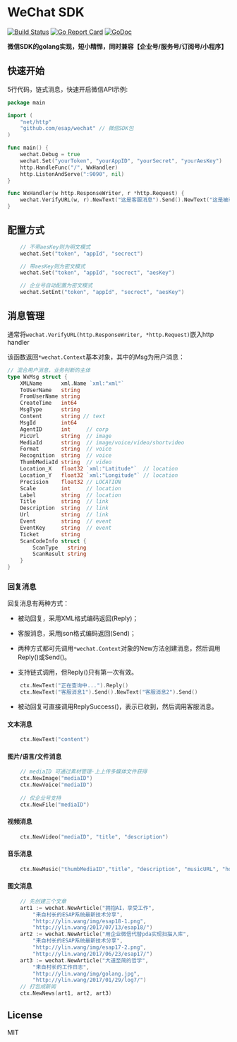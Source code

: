# WeChat SDK
[![Build Status](https://travis-ci.org/esap/wechat.svg?branch=master)](https://travis-ci.org/esap/wechat)
[![Go Report Card](https://goreportcard.com/badge/github.com/esap/wechat)](https://goreportcard.com/report/github.com/esap/wechat)
[![GoDoc](http://godoc.org/github.com/esap/wechat?status.svg)](http://godoc.org/github.com/esap/wechat)

**微信SDK的golang实现，短小精悍，同时兼容【企业号/服务号/订阅号/小程序】**

## 快速开始

5行代码，链式消息，快速开启微信API示例:

```go
package main

import (
	"net/http"
	"github.com/esap/wechat" // 微信SDK包
)

func main() {
	wechat.Debug = true
	wechat.Set("yourToken", "yourAppID", "yourSecret", "yourAesKey")
	http.HandleFunc("/", WxHandler)
	http.ListenAndServe(":9090", nil)
}

func WxHandler(w http.ResponseWriter, r *http.Request) {
	wechat.VerifyURL(w, r).NewText("这是客服消息").Send().NewText("这是被动回复").Reply()
}

```
## 配置方式

```go
	// 不带aesKey则为明文模式
	wechat.Set("token", "appId", "secrect")

	// 带aesKey则为密文模式
	wechat.Set("token", "appId", "secrect", "aesKey")

	// 企业号自动配置为密文模式
	wechat.SetEnt("token", "appId", "secrect", "aesKey")
```

## 消息管理

通常将`wechat.VerifyURL(http.ResponseWriter, *http.Request)`嵌入http handler

该函数返回`*wechat.Context`基本对象，其中的Msg为用户消息：

```go
// 混合用户消息，业务判断的主体
type WxMsg struct {
	XMLName      xml.Name `xml:"xml"`
	ToUserName   string
	FromUserName string
	CreateTime   int64
	MsgType      string
	Content      string // text
	MsgId        int64
	AgentID      int     // corp
	PicUrl       string  // image
	MediaId      string  // image/voice/video/shortvideo
	Format       string  // voice
	Recognition  string  // voice
	ThumbMediaId string  // video
	Location_X   float32 `xml:"Latitude"`  // location
	Location_Y   float32 `xml:"Longitude"` // location
	Precision    float32 // LOCATION
	Scale        int     // location
	Label        string  // location
	Title        string  // link
	Description  string  // link
	Url          string  // link
	Event        string  // event
	EventKey     string  // event
	Ticket       string
	ScanCodeInfo struct {
		ScanType   string
		ScanResult string
	}
}

```

### 回复消息

回复消息有两种方式：

* 被动回复，采用XML格式编码返回(Reply)；

* 客服消息，采用json格式编码返回(Send)；

* 两种方式都可先调用`*wechat.Context`对象的New方法创建消息，然后调用Reply()或Send()。

* 支持链式调用，但Reply()只有第一次有效。

```go
	ctx.NewText("正在查询中...").Reply()
	ctx.NewText("客服消息1").Send().NewText("客服消息2").Send()
```

* 被动回复可直接调用ReplySuccess()，表示已收到，然后调用客服消息。

####  文本消息

```go
	ctx.NewText("content")
```

####  图片/语言/文件消息

```go
	// mediaID 可通过素材管理-上上传多媒体文件获得
	ctx.NewImage("mediaID")
	ctx.NewVoice("mediaID")
	
	// 仅企业号支持
	ctx.NewFile("mediaID")
```

####  视频消息

```go
	ctx.NewVideo("mediaID", "title", "description")
```

####  音乐消息

```go
	ctx.NewMusic("thumbMediaID","title", "description", "musicURL", "hqMusicURL")
```

####  图文消息

```go
	// 先创建三个文章
	art1 := wechat.NewArticle("拥抱AI，享受工作",
		"来自村长的ESAP系统最新技术分享",
		"http://ylin.wang/img/esap18-1.png",
		"http://ylin.wang/2017/07/13/esap18/")
	art2 := wechat.NewArticle("用企业微信代替pda实现扫描入库",
		"来自村长的ESAP系统最新技术分享",
		"http://ylin.wang/img/esap17-2.png",
		"http://ylin.wang/2017/06/23/esap17/")
	art3 := wechat.NewArticle("大道至简的哲学",
		"来自村长的工作日志",
		"http://ylin.wang/img/golang.jpg",
		"http://ylin.wang/2017/01/29/log7/")
	// 打包成新闻
	ctx.NewNews(art1, art2, art3)
```

## License

MIT
